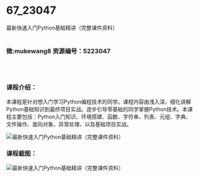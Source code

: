 # 67_23047
最新快速入门Python基础精讲（完整课件资料）
<br/></br>
<h3>微:mukewang8 资源编号：5223047</h3>
<br/></br>
<h3>课程介绍：</h3>
<p>本课程是针对想入门学习Python编程技术的同学。课程内容由浅入深，细化讲解Python基础知识到最终项目实战。逐步引导零基础的同学掌握Python技术。本课程主要包括：Python入门知识、环境搭建、函数、字符串、列表、元组、字典、文件操作、面向对象、异常处理、以及基础项目实战。</p>
<p><img src="https://www.ko996.com/wp-content/uploads/img/2022/03/1-5-300x187.png" alt="最新快速入门Python基础精讲（完整课件资料）"></p>
<div class="info-desc">
<h3>课程截图：</h3>
<p><img src="https://www.ko996.com/wp-content/uploads/img/2022/02/2-63.png" alt="最新快速入门Python基础精讲（完整课件资料）"></p>


			
</div>
